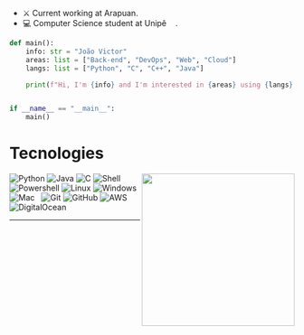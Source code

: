 - :crossed_swords: Current working at Arapuan.
- :computer: Computer Science student at Unipê <img src="https://www.unipe.edu.br/wp-content/uploads/2023/02/marcaUnipeFavicon.svg" width="12px">.


```python
def main():
    info: str = "João Victor"
    areas: list = ["Back-end", "DevOps", "Web", "Cloud"]
    langs: list = ["Python", "C", "C++", "Java"]

    print(f"Hi, I'm {info} and I'm interested in {areas} using {langs}.")


if __name__ == "__main__":
    main()
```


# Tecnologies
  <img align="right" src="https://media0.giphy.com/media/VgfCfNhYHobM0ax3TP/giphy.gif?cid=ecf05e47piel4j3xrvf8xz4fq7fr2h9ueafs579gcb7xndzc&ep=v1_gifs_gifId&rid=giphy.gif&ct=s" width="270px">
  <div align="left">
    <div>
      <img alt="Python" src="https://img.shields.io/badge/python-100000?style=for-the-badge&logo=python&logoColor=blue">
      <img alt="Java" src="https://img.shields.io/badge/java-100000?style=for-the-badge&logo=openjdk&logoColor=red">
      <img alt="C" src="https://img.shields.io/badge/c-100000?style=for-the-badge&logo=c">
      <img alt="Shell" src="https://img.shields.io/badge/terminal-100000?style=for-the-badge&logo=windows-terminal">
      <img alt="Powershell" src="https://img.shields.io/badge/powershell-100000?style=for-the-badge&logo=powershell">
      <img alt="Linux" src="https://img.shields.io/badge/linux-100000?style=for-the-badge&logo=linux">
      <img alt="Windows" src="https://img.shields.io/badge/windows-100000?style=for-the-badge&logo=windows">
      <img alt="Mac" src="https://img.shields.io/badge/macos-100000?style=for-the-badge&logo=apple">
      <img alt="" src="https://img.shields.io/badge/docker-100000?style=for-the-badge&logo=docker&logoColor=blue">
      <img alt="" src="https://img.shields.io/badge/proxmox-100000?style=for-the-badge&logo=proxmox">
      <img alt="Git" src="https://img.shields.io/badge/git-100000?style=for-the-badge&logo=git">
      <img alt="GitHub" src="https://img.shields.io/badge/github-100000?style=for-the-badge&logo=github">
      <img alt="AWS" src="https://img.shields.io/badge/aws-100000?style=for-the-badge&logo=amazon-aws">
      <img alt="DigitalOcean" src="https://img.shields.io/badge/digitalocean-100000?style=for-the-badge&logo=digitalOcean">
      <img alt="" src="https://img.shields.io/badge/obsidian-100000?style=for-the-badge&logo=obsidian&logoColor=purple">
      <img alt="" src="https://img.shields.io/badge/notion-100000?style=for-the-badge&logo=notion&logoColor=white">
    </div>
    <hr height="1">
  </div>

